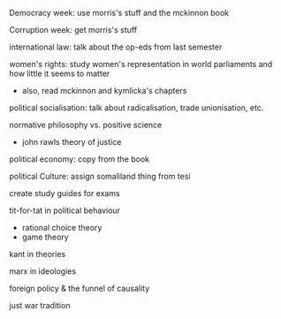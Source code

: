 Democracy week: use morris's stuff and the mckinnon book

Corruption week: get morris's stuff

international law: talk about the op-eds from last semester

women's rights: study women's representation in world parliaments and how little it seems to matter
- also, read mckinnon and kymlicka's chapters

political socialisation: talk about radicalisation, trade unionisation, etc.

normative philosophy vs. positive science
- john rawls theory of justice

political economy: copy from the book

political Culture: assign somaliland thing from tesi

create study guides for exams

tit-for-tat in political behaviour
- rational choice theory
- game theory

kant in theories

marx in ideologies

foreign policy & the funnel of causality

just war tradition 
